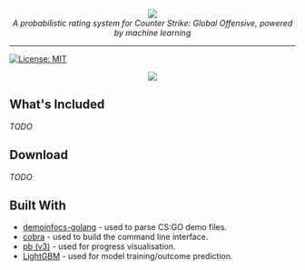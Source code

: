 <p align="center">
  <img src="https://i.imgur.com/78yK1sr.png" />
  <br>
  <i>A probabilistic rating system for Counter Strike: Global Offensive, powered by machine learning</i>
</p>

---

[![License: MIT](https://img.shields.io/badge/License-MIT-blue.svg)](LICENSE)

<p align="center">
  <img src="https://i.imgur.com/EBbyDLv.png" />
</p>

## What's Included

*TODO*

## Download

*TODO*

## Built With

- [demoinfocs-golang](https://github.com/markus-wa/demoinfocs-golang) - used to parse CS:GO demo files.
- [cobra](github.com/spf13/cobra) - used to build the command line interface.
- [pb (v3)](github.com/cheggaaa/pb/v3) - used for progress visualisation.
- [LightGBM](https://lightgbm.readthedocs.io/en/latest/) - used for model training/outcome prediction.